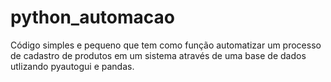 # python_automacao
Código simples e pequeno que tem como função automatizar um processo de cadastro de produtos em um sistema através de uma base de dados utlizando pyautogui e pandas.